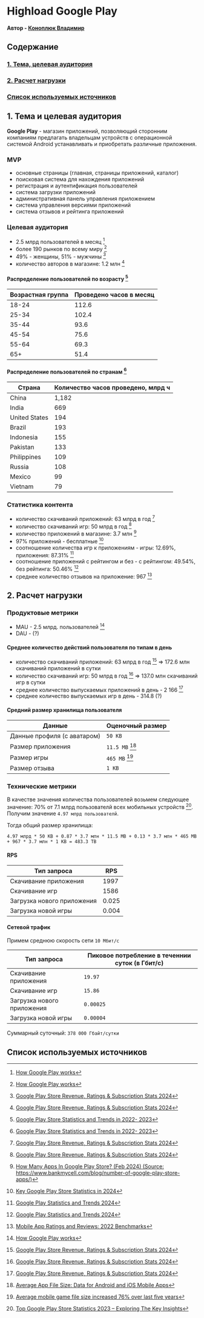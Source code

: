 # Highload Google Play

**Автор - [Коноплюк Владимир](https://park.vk.company/profile/ko.vladimir/)**

## Содержание
### [1. Тема, целевая аудитория](#1)
### [2. Расчет нагрузки](#2)
### [Список используемых источников](#sources)

## 1. Тема и целевая аудитория <a name="1"></a>

**Google Play** - магазин приложений, позволяющий сторонним компаниям предлагать владельцам устройств с операционной системой Android устанавливать и приобретать различные приложения.

### MVP
- основные страницы (главная, страницы приложений, каталог)
- поисковая система для нахождения приложений
- регистрация и аутентификация пользователей
- система загрузки приложений
- административная панель управления приложением
- система управления версиями приложений
- система отзывов и рейтинга приложений

### Целевая аудитория
- 2.5 млрд пользователей в месяц [^1]
- более 190 рынков по всему миру [^1]
- 49% - женщины, 51% - мужчины [^2]
- количество авторов в магазине: 1.2 млн [^2]

#### Распределение пользователей по возрасту [^4]
| Возрастная группа |	Проведено часов в месяц |
| --------- | --------------------------- |
| 18-24 |	112.6 |
| 25-34 |	102.4 |
| 35-44 |	93.6 |
| 45-54 |	75.6 |
| 55-64 |	69.3 |
| 65+ |	51.4 |

#### Распределение пользователей по странам [^4]
| Страна | 	Количество часов проведено, млрд ч |
| ------- | ------------- |
| China | 	1,182 |
| India  |	669 |
| United States |	194 |
| Brazil |	193 |
| Indonesia |	155 |
| Pakistan |	133 |
| Philippines | 	109 |
| Russia |	108 |
| Mexico |	99 |
| Vietnam |	79 |

### Статистика контента
- количество скачиваний приложений: 63 млрд в год [^2]
- количество скачиваний игр: 50 млрд в год [^2]
- количество приложений в магазине: 3.7 млн [^5]
- 97% приложений - бесплатные [^3]
- соотношение количества игр к приложениям - игры: 12.69%, приложения: 87.31% [^6]
- соотношение приложений с рейтингом и без - с рейтингом: 49.54%, без рейтинга: 50.46% [^6]
- среднее количество отзывов на приложение: 967 [^10]

## 2. Расчет нагрузки <a name="2"></a>

### Продуктовые метрики
- MAU - 2.5 млрд. пользователей [^1]
- DAU - (?)

#### Среднее количество действий пользователя по типам в день
- количество скачиваний приложений: 63 млрд в год [^2] => 172.6 млн скачиваний приложений в сутки
- количество скачиваний игр: 50 млрд в год [^2] => 137.0 млн скачиваний игр в сутки
- среднее количество выпускаемых приложений в день - 2 166 [^2]
- среднее количество выпускаемых игр в день - 314.8 (?)

#### Средний размер хранилища пользователя
| Данные | Оценочный размер |
| ------ | ---------------- |
| Данные профиля (с аватаром) | `50 KB` |
| Размер приложения | `11.5 MB` [^7] |
| Размер игры | `465 MB` [^8] |
| Размер отзыва | `1 KB` |

### Технические метрики
В качестве значения количества пользователей возьмем следующее значение: 70% от 7.1 млрд пользователй всех мобильных устройств [^9]. Получим значение `4.97 млрд пользователй`.

Тогда общий размер хранилища:

`4.97 млрд * 50 KB + 0.87 * 3.7 млн * 11.5 MB + 0.13 * 3.7 млн * 465 MB + 967 * 3.7 млн * 1 KB = 483.3 TB`

#### RPS
| Тип запроса | RPS |
| ----------- | --- |
| Скачивание приложения | 1997 |
| Скачивание игр | 1586 |
| Загрузка нового приложения | 0.025 |
| Загрузка новой игры | 0.004 |

#### Сетевой трафик
Примем среднюю скорость сети `10 Мбит/с` 

| Тип запроса | Пиковое потребление в теченнии суток (в Гбит/с) |
| ----------- | --- |
| Скачивание приложения | `19.97` |
| Скачивание игр | `15.86` |
| Загрузка нового приложения | `0.00025` |
| Загрузка новой игры | `0.00004` |

Суммарный суточный: `378 000 Гбайт/сутки`

## Список используемых источников <a name="sources"></a>
[^1]: [How Google Play works](https://play.google/howplayworks/)
[^2]: [Google Play Store Revenue, Ratings & Subscription Stats 2024](https://prioridata.com/data/google-play-revenue-statistics/)
[^3]: [Key Google Play Store Statistics in 2024](https://www.pagetraffic.in/blog/google-play-store-statistics/)
[^4]: [Google Play Store Statistics and Trends in 2022- 2023](https://www.emizentech.com/blog/google-play-store-statistics.html)
[^5]: [How Many Apps In Google Play Store? (Feb 2024) (Source: https://www.bankmycell.com/blog/number-of-google-play-store-apps/)](https://www.bankmycell.com/blog/number-of-google-play-store-apps/)
[^6]: [Google Play Statistics and Trends 2024](https://42matters.com/google-play-statistics-and-trends#apps-released-per-day)
[^7]: [Average App File Size: Data for Android and iOS Mobile Apps](https://sweetpricing.com/blog/index.html%3Fp=4250.html#:~:text=Average%20Android%20and%20iOS%20file,file%20size%20is%2034.3MB.)
[^8]: [Average mobile game file size increased 76% over last five years](https://www.businessofapps.com/news/average-mobile-game-file-size-increased-76-over-last-five-years/#:~:text=According%20to%20research%20from%20SensorTower,compared%20to%20465MB%20in%202020.)
[^9]: [Top Google Play Store Statistics 2023 – Exploring The Key Insights]([https://appinventiv.com/blog/google-play-store-statistics/](https://bigohtech.com/google-play-store-statistics/#8_Global_usage_of_play_store_apps)https://bigohtech.com/google-play-store-statistics/#8_Global_usage_of_play_store_apps)
[^10]: [Mobile App Ratings and Reviews: 2022 Benchmarks](https://www.alchemer.com/resources/blog/mobile-app-ratings-and-reviews-2022-benchmarks/)
